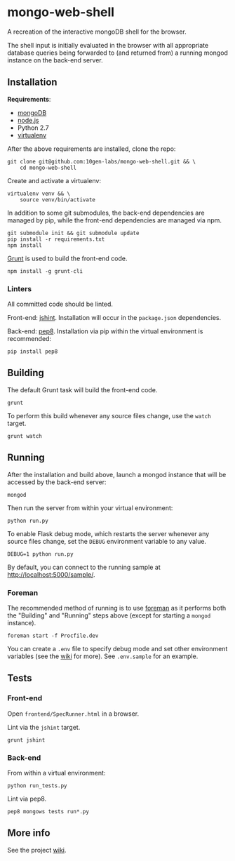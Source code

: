 mongo-web-shell
===============
A recreation of the interactive mongoDB shell for the browser.

The shell input is initially evaluated in the browser with all appropriate
database queries being forwarded to (and returned from) a running mongod
instance on the back-end server.

Installation
------------
__Requirements__:

* [mongoDB][mongoDB install]
* [node.js][]
* Python 2.7
* [virtualenv][]

After the above requirements are installed, clone the repo:

    git clone git@github.com:10gen-labs/mongo-web-shell.git && \
        cd mongo-web-shell

Create and activate a virtualenv:

    virtualenv venv && \
        source venv/bin/activate

In addition to some git submodules, the back-end dependencies are managed by
pip, while the front-end dependencies are managed via npm.

    git submodule init && git submodule update
    pip install -r requirements.txt
    npm install

[Grunt][] is used to build the front-end code.

    npm install -g grunt-cli

### Linters
All committed code should be linted.

Front-end: [jshint][]. Installation will occur in the `package.json`
dependencies.

Back-end: [pep8][]. Installation via pip within the virtual environment is
recommended:

    pip install pep8

Building
--------
The default Grunt task will build the front-end code.

    grunt

To perform this build whenever any source files change, use the `watch` target.

    grunt watch

Running
-------
After the installation and build above, launch a mongod instance that will be
accessed by the back-end server:

    mongod

Then run the server from within your virtual environment:

    python run.py

To enable Flask debug mode, which restarts the server whenever any source files
change, set the `DEBUG` environment variable to any value.

    DEBUG=1 python run.py

By default, you can connect to the running sample at
<http://localhost:5000/sample/>.

### Foreman
The recommended method of running is to use [foreman][] as it performs both the
"Building" and "Running" steps above (except for starting a `mongod` instance).

    foreman start -f Procfile.dev

You can create a `.env` file to specify debug mode and set other environment
variables (see the [wiki][wiki-config] for more). See `.env.sample` for an
example.

Tests
-----
### Front-end
Open `frontend/SpecRunner.html` in a browser.

Lint via the `jshint` target.

    grunt jshint

### Back-end
From within a virtual environment:

    python run_tests.py

Lint via pep8.

    pep8 mongows tests run*.py

More info
---------
See the project [wiki][].

[wiki-config]: https://github.com/10gen-labs/mongo-web-shell/wiki/Configuration
[foreman]: http://ddollar.github.io/foreman/
[Grunt]: http://gruntjs.com/
[jshint]: http://jshint.org/
[mongoDB install]: http://docs.mongodb.org/manual/installation/
[node.js]: http://nodejs.org/
[pep8]: https://github.com/jcrocholl/pep8
[virtualenv]: http://www.virtualenv.org/en/latest/
[wiki]: https://github.com/10gen-labs/mongo-web-shell/wiki
